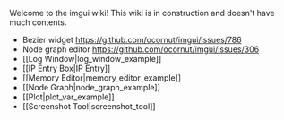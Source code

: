 Welcome to the imgui wiki!
This wiki is in construction and doesn't have much contents.

- Bezier widget https://github.com/ocornut/imgui/issues/786
- Node graph editor https://github.com/ocornut/imgui/issues/306
- [[Log Window|log_window_example]]
- [[IP Entry Box|IP Entry]]
- [[Memory Editor|memory_editor_example]]
- [[Node Graph|node_graph_example]]
- [[Plot|plot_var_example]]
- [[Screenshot Tool|screenshot_tool]]


